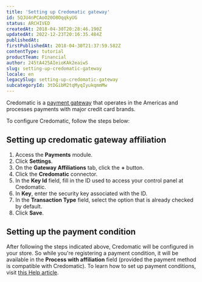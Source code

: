 ```yaml
---
title: 'Setting up Credomatic gateway'
id: 5QJU4nPCAoO20O8OqqkyUG
status: ARCHIVED
createdAt: 2018-04-30T20:28:46.190Z
updatedAt: 2022-12-23T20:16:35.484Z
publishedAt: 
firstPublishedAt: 2018-04-30T21:37:59.582Z
contentType: tutorial
productTeam: Financial
author: 245tA425AIeioKAk2eaiwS
slug: setting-up-credomatic-gateway
locale: en
legacySlug: setting-up-credomatic-gateway
subcategoryId: 3tDGibM2tqMyqIyukqmmMw
---
```


Credomatic is a [payment gateway](/en/tutorial/what-is-a-payment-gateway) that operates in the Americas and processes payments with major credit card brands.

To configure Credomatic, follow the steps below:

## Setting up credomatic gateway affiliation
1. Access the __Payments__ module.
2. Click __Settings__.
3. On the __Gateway Affiliations__ tab, click the __+__ button.
4. Click the __Credomatic__ connector.
5. In the __Key Id__ field, fill in the ID used to access your control panel at Credomatic.
6. In __Key__, enter the security key associated with the ID.
7. In the __Transaction Type__ field, select the option that is already checked by default.
8. Click __Save__.

## Setting up the payment condition
After following the steps indicated above, Credomatic will be configured in your store. So while you're registering a payment condition, it will be available in the __Process with affiliation__ field (provided the payment method is compatible with Credomatic). To learn how to set up payment conditions, visit [this Help article](/en/tutorial/how-to-configure-payment-conditions).
